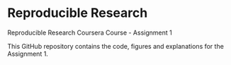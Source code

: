 # Reproducible Research
Reproducible Research Coursera Course - Assignment 1

This GitHub repository contains the code, figures and explanations for the Assignment 1.  

